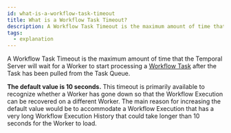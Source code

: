 ```yaml
---
id: what-is-a-workflow-task-timeout
title: What is a Workflow Task Timeout?
description: A Workflow Task Timeout is the maximum amount of time that the Temporal Server will wait for a Worker to start processing a Workflow Task after the Task has been pulled from the Task Queue.
tags:
  - explanation
---
```


A Workflow Task Timeout is the maximum amount of time that the Temporal Server will wait for a Worker to start processing a [Workflow Task](#workflow-task) after the Task has been pulled from the Task Queue.

**The default value is 10 seconds.**
This timeout is primarily available to recognize whether a Worker has gone down so that the Workflow Execution can be recovered on a different Worker.
The main reason for increasing the default value would be to accommodate a Workflow Execution that has a very long Workflow Execution History that could take longer than 10 seconds for the Worker to load.

<!-- TODO
<RelatedReadList
readlist={[
["How to set a Workflow Task Timeout in Go", "#", "developer guide"],
]}
/> -->
